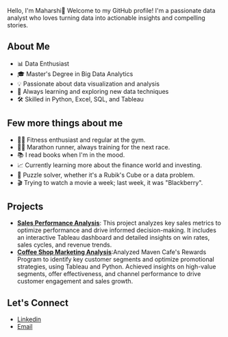 Hello, I'm Maharshi👋
Welcome to my GitHub profile! I'm a passionate data analyst who loves turning data into actionable insights and compelling stories.

## About Me
- 📊 Data Enthusiast
- 🎓 Master's Degree in Big Data Analytics
- 💡 Passionate about data visualization and analysis
- 🌱 Always learning and exploring new data techniques
- 🛠 Skilled in Python, Excel, SQL, and Tableau


## Few more things about me
- 🏋️‍♂️ Fitness enthusiast and regular at the gym.
- 🏃‍♂️ Marathon runner, always training for the next race.
- 📚 I read books when I'm in the mood.
- 📈 Currently learning more about the finance world and investing.
- 🧩 Puzzle solver, whether it's a Rubik's Cube or a data problem.
- 🎬 Trying to watch a movie a week; last week, it was "Blackberry".


## Projects
- **[Sales Performance Analysis](https://github.com/Maharshi-joshi/Sales-Performance-Analysis)**: This project analyzes key sales metrics to optimize performance and drive informed decision-making. It includes an interactive Tableau dashboard and detailed insights on win rates, sales cycles, and revenue trends.
- **[Coffee Shop Marketing Analysis](https://github.com/Maharshi-joshi/Coffee-Shop-Marketing-Analysis)**:Analyzed Maven Cafe's Rewards Program to identify key customer segments and optimize promotional strategies, using Tableau and Python. Achieved insights on high-value segments, offer effectiveness, and channel performance to drive customer engagement and sales growth.


## Let's Connect
- [Linkedin](https://www.linkedin.com/in/maharshi-joshi-01/)
- [Email](mailto:maharshi.04@outlook.com)

